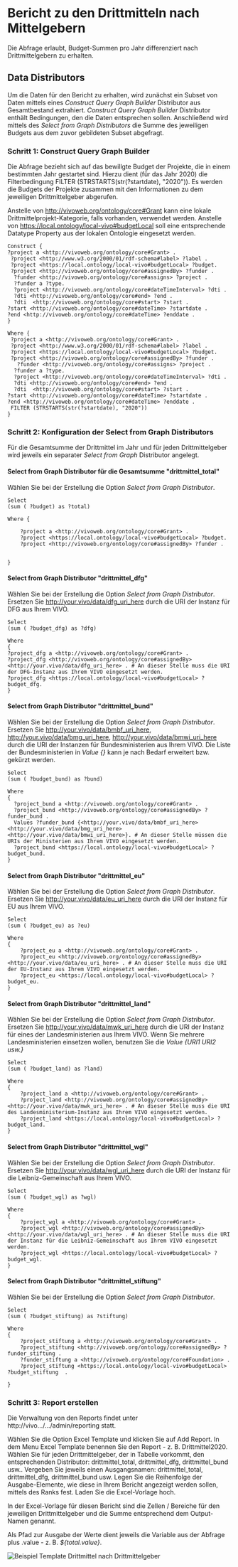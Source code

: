 # Bericht zu den Drittmitteln nach Mittelgebern
Die Abfrage erlaubt, Budget-Summen pro Jahr differenziert nach Drittmittelgebern zu erhalten.
## Data Distributors 
Um die Daten für den Bericht zu erhalten, wird zunächst ein Subset von Daten mittels eines *Construct Query Graph Builder* Distributor aus Gesamtbestand extrahiert. *Construct Query Graph Builder* Distributor enthält Bedingungen, den die Daten entsprechen sollen. Anschließend wird mittels des *Select from Graph Distributors* die Summe des jeweiligen Budgets aus dem zuvor gebildeten Subset abgefragt.
### Schritt 1: Construct Query Graph Builder
Die Abfrage bezieht sich auf das bewillgte Budget der Projekte, die in einem bestimmten Jahr gestartet sind. Hierzu dient (für das Jahr 2020) die Filterbedingung FILTER (STRSTARTS(str(?startdate), "2020")). Es werden die Budgets der Projekte zusammen mit den Informationen zu dem jeweiligen Drittmittelgeber abgerufen.

Anstelle von <http://vivoweb.org/ontology/core#Grant> kann eine lokale Drittmittelprojekt-Kategorie, falls vorhanden, verwendet werden. Anstelle von <https://local.ontology/local-vivo#budgetLocal> soll eine entsprechende Datatype Property aus der lokalen Ontologie eingesetzt werden.
```
Construct { 
?project a <http://vivoweb.org/ontology/core#Grant> .
 ?project <http://www.w3.org/2000/01/rdf-schema#label> ?label .
 ?project <https://local.ontology/local-vivo#budgetLocal> ?budget.
 ?project <http://vivoweb.org/ontology/core#assignedBy> ?funder .
  ?funder <http://vivoweb.org/ontology/core#assigns> ?project .
  ?funder a ?type.
  ?project <http://vivoweb.org/ontology/core#dateTimeInterval> ?dti .
  ?dti <http://vivoweb.org/ontology/core#end> ?end .
  ?dti  <http://vivoweb.org/ontology/core#start> ?start .
?start <http://vivoweb.org/ontology/core#dateTime> ?startdate .
?end <http://vivoweb.org/ontology/core#dateTime> ?enddate .
}

Where {
 ?project a <http://vivoweb.org/ontology/core#Grant> .
 ?project <http://www.w3.org/2000/01/rdf-schema#label> ?label .
 ?project <https://local.ontology/local-vivo#budgetLocal> ?budget.
 ?project <http://vivoweb.org/ontology/core#assignedBy> ?funder .
   ?funder <http://vivoweb.org/ontology/core#assigns> ?project .
  ?funder a ?type.
  ?project <http://vivoweb.org/ontology/core#dateTimeInterval> ?dti .
  ?dti <http://vivoweb.org/ontology/core#end> ?end .
  ?dti  <http://vivoweb.org/ontology/core#start> ?start .
?start <http://vivoweb.org/ontology/core#dateTime> ?startdate .
?end <http://vivoweb.org/ontology/core#dateTime> ?enddate .
 FILTER (STRSTARTS(str(?startdate), "2020"))
}
```
### Schritt 2: Konfiguration der Select from Graph Distributors 
Für die Gesamtsumme der Drittmittel im Jahr und für jeden Drittmittelgeber wird jeweils ein separater *Select from Graph* Distributor angelegt.

#### Select from Graph Distributor für die Gesamtsumme "drittmittel_total"
Wählen Sie bei der Erstellung die Option *Select from Graph Distributor*.
```
Select 
(sum ( ?budget) as ?total)

Where {
  	
    ?project a <http://vivoweb.org/ontology/core#Grant> .
    ?project <https://local.ontology/local-vivo#budgetLocal> ?budget.
 	?project <http://vivoweb.org/ontology/core#assignedBy> ?funder .
 	 
 	
}
```
#### Select from Graph Distributor "drittmittel_dfg"
Wählen Sie bei der Erstellung die Option *Select from Graph Distributor*. Ersetzen Sie <http://your.vivo/data/dfg_uri_here> durch die URI der Instanz für DFG aus Ihrem VIVO.

```
Select
(sum ( ?budget_dfg) as ?dfg)

Where 
{
?project_dfg a <http://vivoweb.org/ontology/core#Grant> .
?project_dfg <http://vivoweb.org/ontology/core#assignedBy> <http://your.vivo/data/dfg_uri_here> . # An dieser Stelle muss die URI der DFG-Instanz aus Ihrem VIVO eingesetzt werden.
?project_dfg <https://local.ontology/local-vivo#budgetLocal> ?budget_dfg.
}

```
#### Select from Graph Distributor "drittmittel_bund"
Wählen Sie bei der Erstellung die Option *Select from Graph Distributor*. Ersetzen Sie <http://your.vivo/data/bmbf_uri_here>, <http://your.vivo/data/bmg_uri_here>, <http://your.vivo/data/bmwi_uri_here> durch die URI der Instanzen für Bundesministerien aus Ihrem VIVO. Die Liste der Bundesministerien in *Value {}* kann je nach Bedarf erweitert bzw. gekürzt werden.

```
Select 
(sum ( ?budget_bund) as ?bund)

Where 
{
  ?project_bund a <http://vivoweb.org/ontology/core#Grant> .
  ?project_bund <http://vivoweb.org/ontology/core#assignedBy> ?funder_bund . 
  Values ?funder_bund {<http://your.vivo/data/bmbf_uri_here> <http://your.vivo/data/bmg_uri_here> <http://your.vivo/data/bmwi_uri_here>}. # An dieser Stelle müssen die URIs der Ministerien aus Ihrem VIVO eingesetzt werden.
  ?project_bund <https://local.ontology/local-vivo#budgetLocal> ?budget_bund.
}
```
#### Select from Graph Distributor "drittmittel_eu"
Wählen Sie bei der Erstellung die Option *Select from Graph Distributor*. Ersetzen Sie <http://your.vivo/data/eu_uri_here> durch die URI der Instanz für EU aus Ihrem VIVO.

```
Select
(sum ( ?budget_eu) as ?eu)

Where 
{
    ?project_eu a <http://vivoweb.org/ontology/core#Grant> .
 	?project_eu <http://vivoweb.org/ontology/core#assignedBy> <http://your.vivo/data/eu_uri_here> . # An dieser Stelle muss die URI der EU-Instanz aus Ihrem VIVO eingesetzt werden.
  	?project_eu <https://local.ontology/local-vivo#budgetLocal> ?budget_eu.
}
```
#### Select from Graph Distributor "drittmittel_land"
Wählen Sie bei der Erstellung die Option *Select from Graph Distributor*. Ersetzen Sie <http://your.vivo/data/mwk_uri_here> durch die URI der Instanz für eines der Landesministerien aus Ihrem VIVO. Wenn Sie mehrere Landesministerien einsetzen wollen, benutzen Sie die *Value {URI1 URI2 usw.}*

```
Select
(sum ( ?budget_land) as ?land)

Where 
{
	?project_land a <http://vivoweb.org/ontology/core#Grant> .
 	?project_land <http://vivoweb.org/ontology/core#assignedBy> <http://your.vivo/data/mwk_uri_here> . # An dieser Stelle muss die URI des Landesministerium-Instanz aus Ihrem VIVO eingesetzt werden.
  	?project_land <https://local.ontology/local-vivo#budgetLocal> ?budget_land.
}
```
#### Select from Graph Distributor "drittmittel_wgl"
Wählen Sie bei der Erstellung die Option *Select from Graph Distributor*. Ersetzen Sie <http://your.vivo/data/wgl_uri_here> durch die URI der Instanz für die Leibniz-Gemeinschaft aus Ihrem VIVO. 

```
Select
(sum ( ?budget_wgl) as ?wgl)

Where 
{
	?project_wgl a <http://vivoweb.org/ontology/core#Grant> .
 	?project_wgl <http://vivoweb.org/ontology/core#assignedBy> <http://your.vivo/data/wgl_uri_here> . # An dieser Stelle muss die URI der Instanz für die Leibniz-Gemeinschaft aus Ihrem VIVO eingesetzt werden.
  	?project_wgl <https://local.ontology/local-vivo#budgetLocal> ?budget_wgl.
}
```
#### Select from Graph Distributor "drittmittel_stiftung"
Wählen Sie bei der Erstellung die Option *Select from Graph Distributor*. 

```
Select
(sum ( ?budget_stiftung) as ?stiftung)

Where 
{
	?project_stiftung a <http://vivoweb.org/ontology/core#Grant> .
 	?project_stiftung <http://vivoweb.org/ontology/core#assignedBy> ?funder_stiftung .
    ?funder_stiftung a <http://vivoweb.org/ontology/core#Foundation> .
    ?project_stiftung <https://local.ontology/local-vivo#budgetLocal> ?budget_stiftung  .
    
}
```
### Schritt 3: Report erstellen 
Die Verwaltung von den Reports findet unter http://vivo.../.../admin/reporting statt.

Wählen Sie die Option Excel Template und klicken Sie auf Add Report.
In dem Menu Excel Template benennen Sie den Report - z. B. Drittmittel2020.
Wählen Sie für jeden Drittmittelgeber, der in Tabelle vorkommt, den entsprechenden Distributor: drittmittel_total, drittmittel_dfg, drittmittel_bund usw.. Vergeben Sie jeweils einen Ausgangsnamen: drittmittel_total, drittmittel_dfg, drittmittel_bund usw.
Legen Sie die Reihenfolge der Ausgabe-Elemente, wie diese in Ihrem Bericht angezeigt werden sollen, mittels des Ranks fest. 
Laden Sie die Excel-Vorlage hoch.

In der Excel-Vorlage für diesen Bericht sind die Zellen / Bereiche für den jeweiligen Drittmittelgeber und die Summe entsprechend dem Output-Namen genannt.

Als Pfad zur Ausgabe der Werte dient jeweils die Variable aus der Abfrage plus .value - z. B. *${total.value}*.

![Beispiel Template Drittmittel nach Drittmittelgeber](img.png)